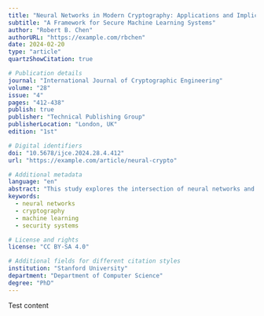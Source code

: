 ```yaml
---
title: "Neural Networks in Modern Cryptography: Applications and Implications"
subtitle: "A Framework for Secure Machine Learning Systems"
author: "Robert B. Chen"
authorURL: "https://example.com/rbchen"
date: 2024-02-20
type: "article"
quartzShowCitation: true

# Publication details
journal: "International Journal of Cryptographic Engineering"
volume: "28"
issue: "4"
pages: "412-438"
publish: true
publisher: "Technical Publishing Group"
publisherLocation: "London, UK"
edition: "1st"

# Digital identifiers
doi: "10.5678/ijce.2024.28.4.412"
url: "https://example.com/article/neural-crypto"

# Additional metadata
language: "en"
abstract: "This study explores the intersection of neural networks and modern cryptographic systems, examining their combined potential for enhancing security protocols while addressing emerging challenges in machine learning security."
keywords:
  - neural networks
  - cryptography
  - machine learning
  - security systems

# License and rights
license: "CC BY-SA 4.0"

# Additional fields for different citation styles
institution: "Stanford University"
department: "Department of Computer Science"
degree: "PhD"
---
```


Test content
